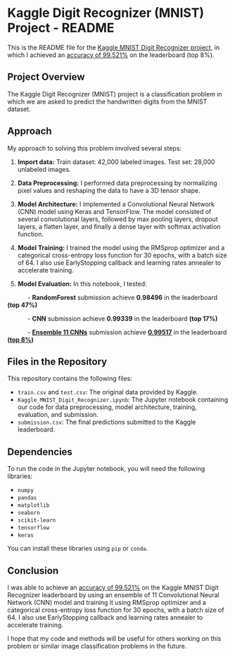 # Kaggle Digit Recognizer (MNIST) Project - README

This is the README file for the [Kaggle MNIST Digit Recognizer project](https://www.kaggle.com/c/digit-recognizer), in which I achieved an [accuracy of 99.521%](https://www.kaggle.com/code/lucasbensaid/digit-recognizer-top-8-99-521) on the leaderboard (top 8%).

## Project Overview

The Kaggle Digit Recognizer (MNIST) project is a classification problem in which we are asked to predict the handwritten digits from the MNIST dataset.

## Approach

My approach to solving this problem involved several steps:

1. **Import data:** Train dataset: 42,000 labeled images. Test set: 28,000 unlabeled images.

2. **Data Preprocessing:** I performed data preprocessing by normalizing pixel values and reshaping the data to have a 3D tensor shape.

3. **Model Architecture:** I implemented a Convolutional Neural Network (CNN) model using Keras and TensorFlow. The model consisted of several convolutional layers, followed by max pooling layers, dropout layers, a flatten layer, and finally a dense layer with softmax activation function.

4. **Model Training:** I trained the model using the RMSprop optimizer and a categorical cross-entropy loss function for 30 epochs, with a batch size of 64. I also use EarlyStopping callback and learning rates annealer to accelerate training.

5. **Model Evaluation:** In this notebook, I tested:

&ensp;&ensp;&ensp;&ensp;&ensp;&ensp; - **RandomForest** submission achieve **0.98496** in the leaderboard **(top 47%)**

&ensp;&ensp;&ensp;&ensp;&ensp;&ensp; - **CNN** submission achieve **0.99339** in the leaderboard **(top 17%)**

&ensp;&ensp;&ensp;&ensp;&ensp;&ensp; - **[Ensemble 11 CNNs](https://www.kaggle.com/code/lucasbensaid/digit-recognizer-top-8-99-521)** submission achieve **[0.99517](https://www.kaggle.com/code/lucasbensaid/digit-recognizer-top-8-99-521)** in the leaderboard **([top 8%](https://www.kaggle.com/code/lucasbensaid/digit-recognizer-top-8-99-521))**



## Files in the Repository

This repository contains the following files:

- `train.csv` and `test.csv`: The original data provided by Kaggle.
- `Kaggle_MNIST_Digit_Recognizer.ipynb`: The Jupyter notebook containing our code for data preprocessing, model architecture, training, evaluation, and submission.
- `submission.csv`: The final predictions submitted to the Kaggle leaderboard.

## Dependencies

To run the code in the Jupyter notebook, you will need the following libraries:

- `numpy`
- `pandas`
- `matplotlib`
- `seaborn`
- `scikit-learn`
- `tensorflow`
- `keras`

You can install these libraries using `pip` or `conda`.

## Conclusion

I was able to achieve an [accuracy of 99.521%](https://www.kaggle.com/code/lucasbensaid/digit-recognizer-top-8-99-521) on the Kaggle MNIST Digit Recognizer leaderboard by using an ensemble of 11 Convolutional Neural Network (CNN) model and training it using RMSprop optimizer and a categorical cross-entropy loss function for 30 epochs, with a batch size of 64. I also use EarlyStopping callback and learning rates annealer to accelerate training.

I hope that my code and methods will be useful for others working on this problem or similar image classification problems in the future.
